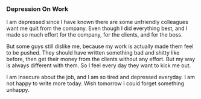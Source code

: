 ### Depression On Work
I am depressed since I have known there are some unfriendly colleagues want me quit from the company. Even though I did everything best, and I made so much effort for the company, for the clients, and for the boss.

But some guys still dislike me, because my work is actually made them feel to be pushed. They should have written something bad and shitty like before, then get their money from the clients without any effort. But my way is always different with them. So I feel every day they want to kick me out.

I am insecure about the job, and I am so tired and depressed everyday. I am not happy to write more today. Wish tomorrow I could forget something unhappy.
